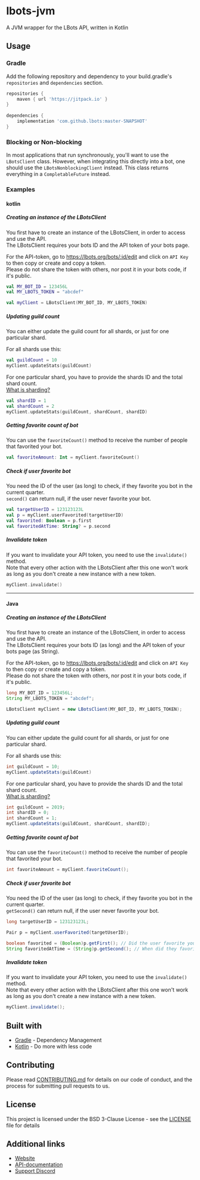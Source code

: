[CircleCI]: https://circleci.com/gh/lbots/lbots-jvm
[CircleCIBadge]: https://circleci.com/gh/lbots/lbots-jvm.svg?style=svg
[What is sharding?]: https://discordapp.com/developers/docs/topics/gateway#sharding
[Gradle]: https://gradle.org
[Kotlin]: https://kotlinlang.org
[Website]: https://lbots.org
[API-documentation]: https://lbots.org/api/docs
[Support Discord]: https://lbots.org/support

<!-- Uncomment this, when the version is available again on CircleCI -->
<!-- [![CircleCIBadge]][CircleCI] -->

# lbots-jvm
A JVM wrapper for the LBots API, written in Kotlin

## Usage
### Gradle
Add the following repository and dependency to your build.gradle's `repositories` and `dependencies` section.
```gradle
repositories {
    maven { url 'https://jitpack.io' }
}
		
dependencies {
    implementation 'com.github.lbots:master-SNAPSHOT'
}
```

### Blocking or Non-blocking

In most applications that run synchronously, you'll want to use the `LBotsClient` class.
However, when integrating this directly into a bot, one should use the `LBotsNonblockingClient` instead.
This class returns everything in a `CompletableFuture` instead.

### Examples
#### kotlin
##### Creating an instance of the LBotsClient
You first have to create an instance of the LBotsClient, in order to access and use the API.  
The LBotsClient requires your bots ID and the API token of your bots page.

For the API-token, go to https://lbots.org/bots/:id/edit and click on `API Key` to then copy or create and copy a token.  
Please do not share the token with others, nor post it in your bots code, if it's public.
```kotlin
val MY_BOT_ID = 123456L
val MY_LBOTS_TOKEN = "abcdef"

val myClient = LBotsClient(MY_BOT_ID, MY_LBOTS_TOKEN)
```

##### Updating guild count
You can either update the guild count for all shards, or just for one particular shard.

For all shards use this:
```kotlin
val guildCount = 10
myClient.updateStats(guildCount)
```

For one particular shard, you have to provide the shards ID and the total shard count.  
[What is sharding?]
```kotlin
val shardID = 1
val shardCount = 2
myClient.updateStats(guildCount, shardCount, shardID)
```

##### Getting favorite count of bot
You can use the `favoriteCount()` method to receive the number of people that favorited your bot.
```kotlin
val favoriteAmount: Int = myClient.favoriteCount()
```

##### Check if user favorite bot
You need the ID of the user (as long) to check, if they favorite you bot in the current quarter.  
`second()` can return null, if the user never favorite your bot.
```kotlin
val targetUserID = 123123123L
val p = myClient.userFavorited(targetUserID)
val favorited: Boolean = p.first
val favoritedAtTime: String? = p.second
```

##### Invalidate token
If you want to invalidate your API token, you need to use the `invalidate()` method.  
Note that every other action with the LBotsClient after this one won't work as long as you don't create a new instance with a new token.
```kotlin
myClient.invalidate()
```
----

#### Java
##### Creating an instance of the LBotsClient
You first have to create an instance of the LBotsClient, in order to access and use the API.  
The LBotsClient requires your bots ID (as long) and the API token of your bots page (as String).

For the API-token, go to https://lbots.org/bots/:id/edit and click on `API Key` to then copy or create and copy a token.  
Please do not share the token with others, nor post it in your bots code, if it's public.
```java
long MY_BOT_ID = 123456L;
String MY_LBOTS_TOKEN = "abcdef";

LBotsClient myClient = new LBotsClient(MY_BOT_ID, MY_LBOTS_TOKEN);
```

##### Updating guild count
You can either update the guild count for all shards, or just for one particular shard.

For all shards use this:
```java
int guildCount = 10;
myClient.updateStats(guildCount)
```

For one particular shard, you have to provide the shards ID and the total shard count.  
[What is sharding?]
```java
int guildCount = 2019;
int shardID = 0;
int shardCount = 1;
myClient.updateStats(guildCount, shardCount, shardID);
```

##### Getting favorite count of bot
You can use the `favoriteCount()` method to receive the number of people that favorited your bot.
```java
int favoriteAmount = myClient.favoriteCount();
```

##### Check if user favorite bot
You need the ID of the user (as long) to check, if they favorite you bot in the current quarter.  
`getSecond()` can return null, if the user never favorite your bot.
```java
long targetUserID = 123123123L;

Pair p = myClient.userFavorited(targetUserID);

boolean favorited = (Boolean)p.getFirst(); // Did the user favorite your bot?
String favoritedAtTime = (String)p.getSecond(); // When did they favorite it?
```

##### Invalidate token
If you want to invalidate your API token, you need to use the `invalidate()` method.  
Note that every other action with the LBotsClient after this one won't work as long as you don't create a new instance with a new token.
```java
myClient.invalidate();
```

## Built with

* [Gradle] - Dependency Management
* [Kotlin] - Do more with less code

## Contributing

Please read [CONTRIBUTING.md](CONTRIBUTING.md) for details on our code of conduct, and the process for submitting pull requests to us.

## License

This project is licensed under the BSD 3-Clause License - see the [LICENSE](LICENSE) file for details

## Additional links
* [Website]
* [API-documentation]
* [Support Discord]

